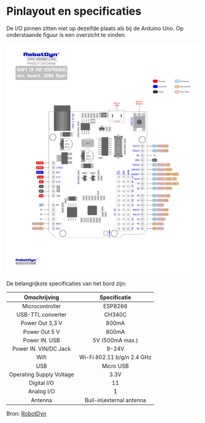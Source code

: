 # Pinlayout en specificaties

De I/O pinnen zitten niet op dezelfde plaats als bij de Arduino Uno. Op onderstaande figuur is een overzicht te vinden.

![Pinlayout](./assets/ESP8266Pinlayout.jpg)

De belangrijkste specificaties van het bord zijn:

| Omschrijving |Specificatie |
| :-------------: |:-------------:|
| Microcontroller | ESP8266 | 
| USB-TTL converter |CH340C| 
| Power Out 3,3 V | 800mА |
| Power Out 5 V | 800mА | 
| Power IN. USB | 5V (500mA max.) | 
| Power IN. VIN/DC Jack | 9-24V | 
| Wifi | Wi-Fi 802.11 b/g/n 2.4 GHz | 
| USB | Micro USB | 
| Operating Supply Voltage | 3.3V | 
| Digital I/O | 11 | 
| Analog I/O | 1 | 
| Antenna | Buil-in\external antenna | 

Bron: [RobotDyn](https://robotdyn.com/wifi-d1-r2-esp8266-dev-board-32m-flash.html)